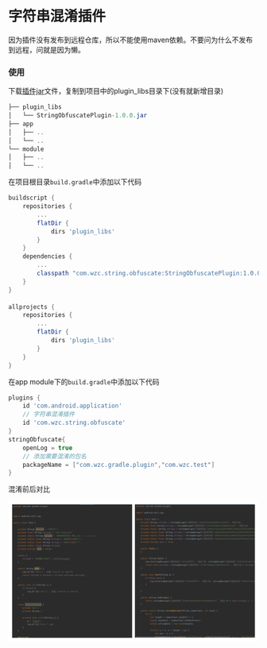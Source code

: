 # 字符串混淆插件

因为插件没有发布到远程仓库，所以不能使用maven依赖。不要问为什么不发布到远程，问就是因为懒。

### 使用

下载[插件jar](https://github.com/wuzuchang/StringObfuscatedPlugin/raw/master/plugin_libs/StringObfuscatePlugin-1.0.0.jar)文件，复制到项目中的plugin_libs目录下(没有就新增目录)

```java
├── plugin_libs
│   └── StringObfuscatePlugin-1.0.0.jar
├── app
│   ├── ..
│   └── ..
└── module
│   ├── ..
│   └── ..
```

在项目根目录`build.gradle`中添加以下代码

```groovy
buildscript {
    repositories {
        ...
        flatDir {
            dirs 'plugin_libs'
        }
    }
    dependencies {
        ...
        classpath "com.wzc.string.obfuscate:StringObfuscatePlugin:1.0.0"
    }
}

allprojects {
    repositories {
        ...
        flatDir {
            dirs 'plugin_libs'
        }
    }
}
```

在app module下的`build.gradle`中添加以下代码

```groovy
plugins {
    id 'com.android.application'
    // 字符串混淆插件
    id 'com.wzc.string.obfuscate'
}
stringObfuscate{
    openLog = true
    // 添加需要混淆的包名
    packageName = ["com.wzc.gradle.plugin","com.wzc.test"] 
}
```

混淆前后对比

![diff](resources\diff.png)